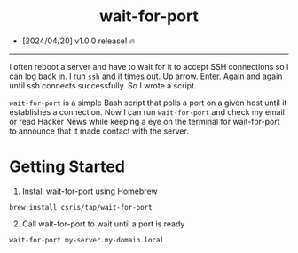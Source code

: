 <h1 align="center">wait-for-port</h1>

- [2024/04/20] v1.0.0 release! :fire:

---

I often reboot a server and have to wait for it to accept SSH connections so I can log back in. I run `ssh` and it times out. Up arrow. Enter. Again and again until ssh connects successfully. So I wrote a script. 

`wait-for-port` is a simple Bash script that polls a port on a given host until it establishes a connection. Now I can run `wait-for-port` and check my email or read Hacker News while keeping a eye on the terminal for wait-for-port to announce that it made contact with the server.


# Getting Started

1. Install wait-for-port using Homebrew

```
brew install csris/tap/wait-for-port
```

2. Call wait-for-port to wait until a port is ready
```
wait-for-port my-server.my-domain.local
```
